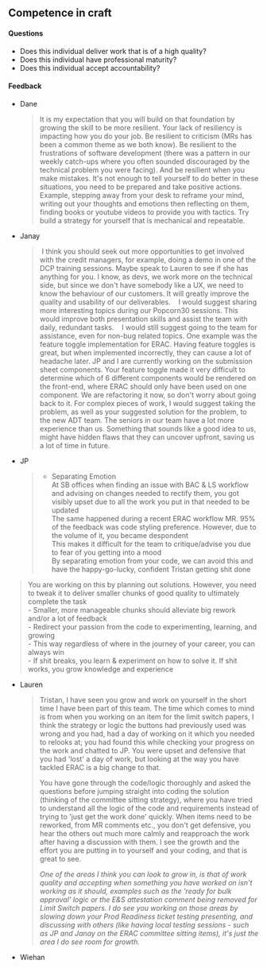 ## Competence in craft

#### Questions

- Does this individual deliver work that is of a high quality?
- Does this individual have professional maturity?
- Does this individual accept accountability?

#### Feedback

- Dane
  > It is my expectation that you will build on that foundation by growing the skill to be more resilient. Your lack of resiliency is impacting how you do your job. Be resilient to criticism (MRs has been a common theme as we both know). Be resilient to the frustrations of software development (there was a pattern in our weekly catch-ups where you often sounded discouraged by the technical problem you were facing). And be resilient when you make mistakes. It's not enough to tell yourself to do better in these situations, you need to be prepared and take positive actions. Example, stepping away from your desk to reframe your mind, writing out your thoughts and emotions then reflecting on them, finding books or youtube videos to provide you with tactics. Try build a strategy for yourself that is mechanical and repeatable.
  
- Janay
  >  I think you should seek out more opportunities to get involved with the credit managers, for example, doing a demo in one of the DCP training sessions. Maybe speak to Lauren to see if she has anything for you. I know, as devs, we work more on the technical side, but since we don't have somebody like a UX, we need to know the behaviour of our customers. It will greatly improve the quality and usability of our deliverables.
  >  
  >  I would suggest sharing more interesting topics during our Popcorn30 sessions. This would improve both presentation skills and assist the team with daily, redundant tasks.
  >  
  >  I would still suggest going to the team for assistance, even for non-bug related topics. One example was the feature toggle implementation for ERAC. Having feature toggles is great, but when implemented incorrectly, they can cause a lot of headache later. JP and I are currently working on the submission sheet components. Your feature toggle made it very difficult to determine which of 6 different components would be rendered on the front-end, where ERAC should only have been used on one component. We are refactoring it now, so don't worry about going back to it. For complex pieces of work, I would suggest taking the problem, as well as your suggested solution for the problem, to the new ADT team. The seniors in our team have a lot more experience than us. Something that sounds like a good idea to us, might have hidden flaws that they can uncover upfront, saving us a lot of time in future.

- JP
  > - Separating Emotion  
	At SB offices when finding an issue with BAC & LS workflow and advising on changes needed to rectify them, you got visibly upset due to all the work you put in that needed to be updated  
	The same happened during a recent ERAC workflow MR. 95% of the feedback was code styling preference. However, due to the volume of it, you became despondent  
	This makes it difficult for the team to critique/advise you due to fear of you getting into a mood  
	By separating emotion from your code, we can avoid this and have the happy-go-lucky, confident Tristan getting shit done 
	 
>	You are working on this by planning out solutions. However, you need to tweak it to deliver smaller chunks of good quality to ultimately complete the task  
	- Smaller, more manageable chunks should alleviate big rework and/or a lot of feedback  
	- Redirect your passion from the code to experimenting, learning, and growing  
	- This way regardless of where in the journey of your career, you can always win  
	- If shit breaks, you learn & experiment on how to solve it. If shit works, you grow knowledge and experience
	  

- Lauren
  > Tristan, I have seen you grow and work on yourself in the short time I have been part of this team. The time which comes to mind is from when you working on an item for the limit switch papers, I think the strategy or logic the buttons had previously used was wrong and you had, had a day of working on it which you needed to relooks at; you had found this while checking your progress on the work and chatted to JP. You were upset and defensive that you had 'lost' a day of work, but looking at the way you have tackled ERAC is a big change to that. 
  > 
  > You have gone through the code/logic thoroughly and asked the questions before jumping straight into coding the solution (thinking of the committee sitting strategy), where you have tried to understand all the logic of the code and requirements instead of trying to 'just get the work done' quickly. When items need to be reworked, from MR comments etc., you don't get defensive, you hear the others out much more calmly and reapproach the work after having a discussion with them. I see the growth and the effort you are putting in to yourself and your coding, and that is great to see. 
  > 
  > *One of the areas I think you can look to grow in, is that of work quality and accepting when something you have worked on isn't working as it should, examples such as the 'ready for bulk approval' logic or the E&S attestation comment being removed for Limit Switch papers. I do see you working on those areas by slowing down your Prod Readiness ticket testing presenting, and discussing with others (like having local testing sessions - such as JP and Janay on the ERAC committee sitting items), it's just the area I do see room for growth.*
  

- Wiehan
  > 